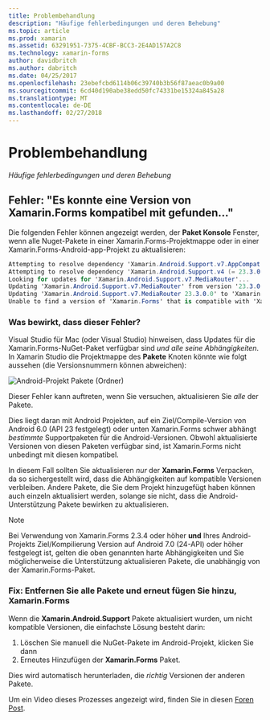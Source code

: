 ```yaml
---
title: Problembehandlung
description: "Häufige fehlerbedingungen und deren Behebung"
ms.topic: article
ms.prod: xamarin
ms.assetid: 63291951-7375-4CBF-BCC3-2E4AD157A2C8
ms.technology: xamarin-forms
author: davidbritch
ms.author: dabritch
ms.date: 04/25/2017
ms.openlocfilehash: 23ebefcbd6114b06c39740b3b56f87aeac0b9a00
ms.sourcegitcommit: 6cd40d190abe38edd50fc74331be15324a845a28
ms.translationtype: MT
ms.contentlocale: de-DE
ms.lasthandoff: 02/27/2018
---
```

# <a name="troubleshooting"></a>Problembehandlung

_Häufige fehlerbedingungen und deren Behebung_

## <a name="error-unable-to-find-a-version-of-xamarinforms-compatible-with"></a>Fehler: "Es konnte eine Version von Xamarin.Forms kompatibel mit gefunden..."

Die folgenden Fehler können angezeigt werden, der **Paket Konsole** Fenster, wenn alle Nuget-Pakete in einer Xamarin.Forms-Projektmappe oder in einer Xamarin.Forms-Android-app-Projekt zu aktualisieren:

```csharp
Attempting to resolve dependency 'Xamarin.Android.Support.v7.AppCompat (= 23.3.0.0)'.
Attempting to resolve dependency 'Xamarin.Android.Support.v4 (= 23.3.0.0)'.
Looking for updates for 'Xamarin.Android.Support.v7.MediaRouter'...
Updating 'Xamarin.Android.Support.v7.MediaRouter' from version '23.3.0.0' to '23.3.1.0' in project 'Todo.Droid'.
Updating 'Xamarin.Android.Support.v7.MediaRouter 23.3.0.0' to 'Xamarin.Android.Support.v7.MediaRouter 23.3.1.0' failed.
Unable to find a version of 'Xamarin.Forms' that is compatible with 'Xamarin.Android.Support.v7.MediaRouter 23.3.0.0'.
```

### <a name="what-causes-this-error"></a>Was bewirkt, dass dieser Fehler?

Visual Studio für Mac (oder Visual Studio) hinweisen, dass Updates für die Xamarin.Forms-NuGet-Paket verfügbar sind *und alle seine Abhängigkeiten*. In Xamarin Studio die Projektmappe des **Pakete** Knoten könnte wie folgt aussehen (die Versionsnummern können abweichen):

![](images/updates-available.png "Android-Projekt Pakete (Ordner)")

Dieser Fehler kann auftreten, wenn Sie versuchen, aktualisieren Sie _alle_ der Pakete.

Dies liegt daran mit Android Projekten, auf ein Ziel/Compile-Version von Android 6.0 (API 23 festgelegt) oder unten Xamarin.Forms schwer abhängt *bestimmte* Supportpaketen für die Android-Versionen. Obwohl aktualisierte Versionen von diesen Paketen verfügbar sind, ist Xamarin.Forms nicht unbedingt mit diesen kompatibel.

In diesem Fall sollten Sie aktualisieren _nur_ der **Xamarin.Forms** Verpacken, da so sichergestellt wird, dass die Abhängigkeiten auf kompatible Versionen verbleiben. Andere Pakete, die Sie dem Projekt hinzugefügt haben können auch einzeln aktualisiert werden, solange sie nicht, dass die Android-Unterstützung Pakete bewirken zu aktualisieren.


> [!NOTE]
> Bei Verwendung von Xamarin.Forms 2.3.4 oder höher **und** Ihres Android-Projekts Ziel/Kompilierung Version auf Android 7.0 (24-API) oder höher festgelegt ist, gelten die oben genannten harte Abhängigkeiten und Sie möglicherweise die Unterstützung aktualisieren Pakete, die unabhängig von der Xamarin.Forms-Paket.


### <a name="fix-remove-all-packages-and-re-add-xamarinforms"></a>Fix: Entfernen Sie alle Pakete und erneut fügen Sie hinzu, Xamarin.Forms

Wenn die **Xamarin.Android.Support** Pakete aktualisiert wurden, um nicht kompatible Versionen, die einfachste Lösung besteht darin:

1. Löschen Sie manuell die NuGet-Pakete im Android-Projekt, klicken Sie dann
2. Erneutes Hinzufügen der **Xamarin.Forms** Paket.

Dies wird automatisch herunterladen, die *richtig* Versionen der anderen Pakete.

Um ein Video dieses Prozesses angezeigt wird, finden Sie in diesen [Foren Post](https://forums.xamarin.com/discussion/comment/170012/#Comment_170012).
